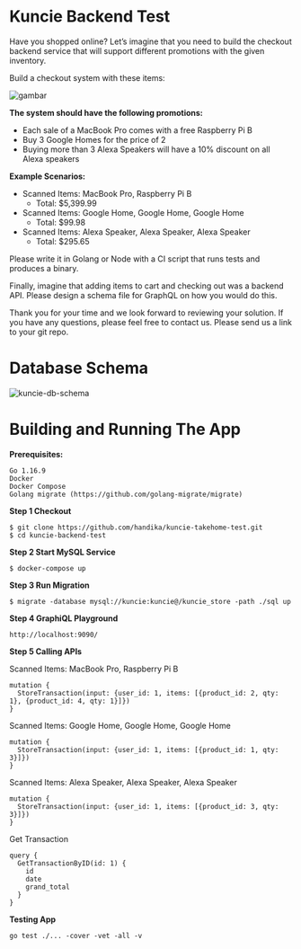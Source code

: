 # Kuncie Backend Test

Have you shopped online? Let’s imagine that you need to build the checkout backend service that will support different promotions with the given inventory.

Build a checkout system with these items:

![gambar](https://user-images.githubusercontent.com/1314588/136423748-a7aa28b6-2d10-4f06-b604-f0fe011a2678.png)

**The system should have the following promotions:**
- Each sale of a MacBook Pro comes with a free Raspberry Pi B
- Buy 3 Google Homes for the price of 2
- Buying more than 3 Alexa Speakers will have a 10% discount on all Alexa speakers

**Example Scenarios:**
- Scanned Items: MacBook Pro, Raspberry Pi B
  - Total: $5,399.99
- Scanned Items: Google Home, Google Home, Google Home
  - Total: $99.98
- Scanned Items: Alexa Speaker, Alexa Speaker, Alexa Speaker
  - Total: $295.65

Please write it in Golang or Node with a CI script that runs tests and produces a binary.

Finally, imagine that adding items to cart and checking out was a backend API. Please design a schema file for GraphQL on how you would do this.

Thank you for your time and we look forward to reviewing your solution. If you have any questions, please feel free to contact us. Please send us a link to your git repo.

# Database Schema

![kuncie-db-schema](https://user-images.githubusercontent.com/1314588/136686093-885a2405-fa51-46cd-aa5e-2604c060e472.png)

# Building and Running The App

**Prerequisites:**

    Go 1.16.9
    Docker
    Docker Compose
    Golang migrate (https://github.com/golang-migrate/migrate)

**Step 1 Checkout**

```
$ git clone https://github.com/handika/kuncie-takehome-test.git
$ cd kuncie-backend-test
```

**Step 2 Start MySQL Service**

```
$ docker-compose up
```

**Step 3 Run Migration**

```
$ migrate -database mysql://kuncie:kuncie@/kuncie_store -path ./sql up
```

**Step 4 GraphiQL Playground**

```
http://localhost:9090/
```

**Step 5 Calling APIs**

Scanned Items: MacBook Pro, Raspberry Pi B 
```
mutation {
  StoreTransaction(input: {user_id: 1, items: [{product_id: 2, qty: 1}, {product_id: 4, qty: 1}]})
}
```

Scanned Items: Google Home, Google Home, Google Home 
```
mutation {
  StoreTransaction(input: {user_id: 1, items: [{product_id: 1, qty: 3}]})
}
```

Scanned Items: Alexa Speaker, Alexa Speaker, Alexa Speaker
```
mutation {
  StoreTransaction(input: {user_id: 1, items: [{product_id: 3, qty: 3}]})
}
```

Get Transaction
```
query {
  GetTransactionByID(id: 1) {
    id
    date
    grand_total
  }
}
```

**Testing App**
```
go test ./... -cover -vet -all -v
```
